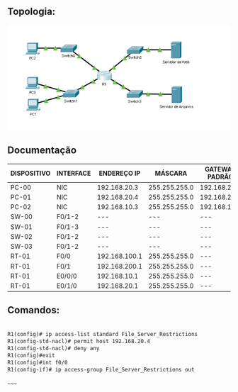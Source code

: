 ## Topologia:

![](https://github.com/redeslinuxcode/atividades_cisco_redes_/blob/main/cisco/topologia%2015.PNG)

## Documentação

| DISPOSITIVO | INTERFACE | ENDEREÇO IP             | MÁSCARA         | GATEWAY PADRÃO          |
|-------------|-----------|-------------------------|-----------------|-------------------------|
| PC-00       | NIC       | 192.168.20.3            | 255.255.255.0   | 192.168.20.1            |
| PC-01       | NIC       | 192.168.20.4            | 255.255.255.0   | 192.168.20.1            |
| PC-02       | NIC       | 192.168.10.3            | 255.255.255.0   | 192.168.10.1            |
| SW-00       | F0/1-2    | ---                     | ---             | ---                     |
| SW-01       | F0/1-3    | ---                     | ---             | ---                     |
| SW-02       | F0/1-2    | ---                     | ---             | ---                     |
| SW-03       | F0/1-2    | ---                     | ---             | ---                     |
| RT-01       | F0/0      | 192.168.100.1           | 255.255.255.0   | ---                     |
| RT-01       | F0/1      | 192.168.200.1           | 255.255.255.0   | ---                     |
| RT-01       | E0/0/0    | 192.168.10.1            | 255.255.255.0   | ---                     |
| RT-01       | E0/1/0    | 192.168.20.1            | 255.255.255.0   | ---                     |


## Comandos:

~~~~

R1(config)# ip access-list standard File_Server_Restrictions
R1(config-std-nacl)# permit host 192.168.20.4
R1(config-std-nacl)# deny any
R1(config)#exit
R1(config)#int f0/0
R1(config-if)# ip access-group File_Server_Restrictions out

~~~
